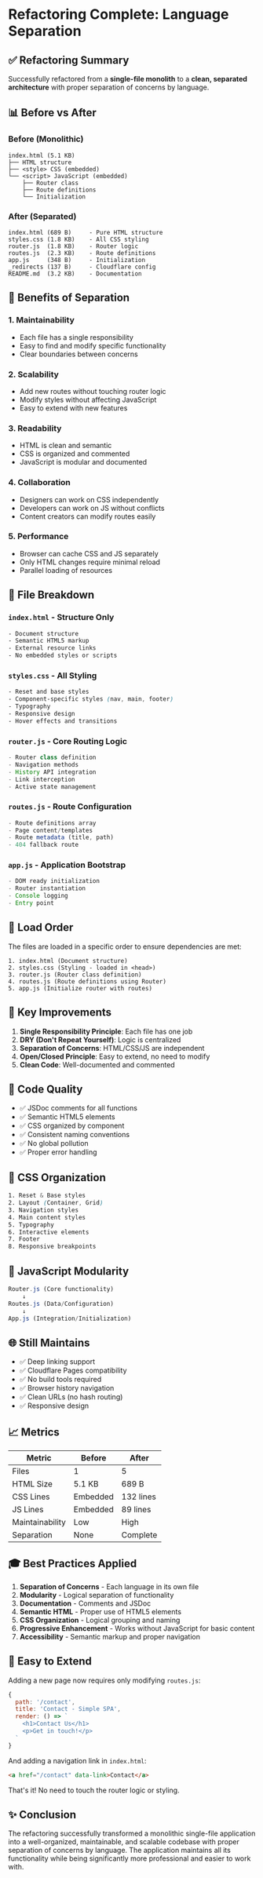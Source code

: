 # Refactoring Complete: Language Separation

## ✅ Refactoring Summary

Successfully refactored from a **single-file monolith** to a **clean, separated architecture** with proper separation of concerns by language.

## 📊 Before vs After

### Before (Monolithic)
```
index.html (5.1 KB)
├── HTML structure
├── <style> CSS (embedded)
└── <script> JavaScript (embedded)
    ├── Router class
    ├── Route definitions
    └── Initialization
```

### After (Separated)
```
index.html (689 B)     - Pure HTML structure
styles.css (1.8 KB)    - All CSS styling
router.js  (1.8 KB)    - Router logic
routes.js  (2.3 KB)    - Route definitions
app.js     (348 B)     - Initialization
_redirects (137 B)     - Cloudflare config
README.md  (3.2 KB)    - Documentation
```

## 🎯 Benefits of Separation

### 1. **Maintainability**
- Each file has a single responsibility
- Easy to find and modify specific functionality
- Clear boundaries between concerns

### 2. **Scalability**
- Add new routes without touching router logic
- Modify styles without affecting JavaScript
- Easy to extend with new features

### 3. **Readability**
- HTML is clean and semantic
- CSS is organized and commented
- JavaScript is modular and documented

### 4. **Collaboration**
- Designers can work on CSS independently
- Developers can work on JS without conflicts
- Content creators can modify routes easily

### 5. **Performance**
- Browser can cache CSS and JS separately
- Only HTML changes require minimal reload
- Parallel loading of resources

## 📁 File Breakdown

### `index.html` - Structure Only
```html
- Document structure
- Semantic HTML5 markup
- External resource links
- No embedded styles or scripts
```

### `styles.css` - All Styling
```css
- Reset and base styles
- Component-specific styles (nav, main, footer)
- Typography
- Responsive design
- Hover effects and transitions
```

### `router.js` - Core Routing Logic
```javascript
- Router class definition
- Navigation methods
- History API integration
- Link interception
- Active state management
```

### `routes.js` - Route Configuration
```javascript
- Route definitions array
- Page content/templates
- Route metadata (title, path)
- 404 fallback route
```

### `app.js` - Application Bootstrap
```javascript
- DOM ready initialization
- Router instantiation
- Console logging
- Entry point
```

## 🔄 Load Order

The files are loaded in a specific order to ensure dependencies are met:

```
1. index.html (Document structure)
2. styles.css (Styling - loaded in <head>)
3. router.js (Router class definition)
4. routes.js (Route definitions using Router)
5. app.js (Initialize router with routes)
```

## 🚀 Key Improvements

1. **Single Responsibility Principle**: Each file has one job
2. **DRY (Don't Repeat Yourself)**: Logic is centralized
3. **Separation of Concerns**: HTML/CSS/JS are independent
4. **Open/Closed Principle**: Easy to extend, no need to modify
5. **Clean Code**: Well-documented and commented

## 📝 Code Quality

- ✅ JSDoc comments for all functions
- ✅ Semantic HTML5 elements
- ✅ CSS organized by component
- ✅ Consistent naming conventions
- ✅ No global pollution
- ✅ Proper error handling

## 🎨 CSS Organization

```css
1. Reset & Base styles
2. Layout (Container, Grid)
3. Navigation styles
4. Main content styles
5. Typography
6. Interactive elements
7. Footer
8. Responsive breakpoints
```

## 🧩 JavaScript Modularity

```javascript
Router.js (Core functionality)
    ↓
Routes.js (Data/Configuration)
    ↓
App.js (Integration/Initialization)
```

## 🌐 Still Maintains

- ✅ Deep linking support
- ✅ Cloudflare Pages compatibility
- ✅ No build tools required
- ✅ Browser history navigation
- ✅ Clean URLs (no hash routing)
- ✅ Responsive design

## 📈 Metrics

| Metric | Before | After |
|--------|--------|-------|
| Files | 1 | 5 |
| HTML Size | 5.1 KB | 689 B |
| CSS Lines | Embedded | 132 lines |
| JS Lines | Embedded | 89 lines |
| Maintainability | Low | High |
| Separation | None | Complete |

## 🎓 Best Practices Applied

1. **Separation of Concerns** - Each language in its own file
2. **Modularity** - Logical separation of functionality
3. **Documentation** - Comments and JSDoc
4. **Semantic HTML** - Proper use of HTML5 elements
5. **CSS Organization** - Logical grouping and naming
6. **Progressive Enhancement** - Works without JavaScript for basic content
7. **Accessibility** - Semantic markup and proper navigation

## 🔧 Easy to Extend

Adding a new page now requires only modifying `routes.js`:

```javascript
{
  path: '/contact',
  title: 'Contact - Simple SPA',
  render: () => `
    <h1>Contact Us</h1>
    <p>Get in touch!</p>
  `
}
```

And adding a navigation link in `index.html`:
```html
<a href="/contact" data-link>Contact</a>
```

That's it! No need to touch the router logic or styling.

## ✨ Conclusion

The refactoring successfully transformed a monolithic single-file application into a well-organized, maintainable, and scalable codebase with proper separation of concerns by language. The application maintains all its functionality while being significantly more professional and easier to work with.
